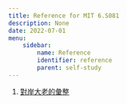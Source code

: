 ```yaml
---
title: Reference for MIT 6.S081
description: None
date: 2022-07-01
menu:
    sidebar:
        name: Reference
        identifier: reference
        parent: self-study
---
```


1. [對岸大老的彙整](https://csdiy.wiki/%E6%93%8D%E4%BD%9C%E7%B3%BB%E7%BB%9F/MIT6.S081/)
